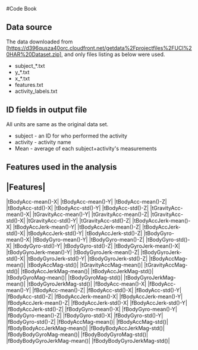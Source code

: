#Code Book
## Data source
The data downloaded from [https://d396qusza40orc.cloudfront.net/getdata%2Fprojectfiles%2FUCI%20HAR%20Dataset.zip], and only files listing as below were used. 
* subject_*.txt
* y_*.txt
* x_*.txt
* features.txt
* activity_labels.txt 

## ID fields in output file
All units are same as the original data set.
* subject - an ID for who performed the activity 
* activity - activity name
* Mean - average of each subject+activity's measurements 

## Features used in the analysis 

|Features|
-----------
|tBodyAcc-mean()-X|
|tBodyAcc-mean()-Y|
|tBodyAcc-mean()-Z|
|tBodyAcc-std()-X|
|tBodyAcc-std()-Y|
|tBodyAcc-std()-Z|
|tGravityAcc-mean()-X|
|tGravityAcc-mean()-Y|
|tGravityAcc-mean()-Z|
|tGravityAcc-std()-X|
|tGravityAcc-std()-Y|
|tGravityAcc-std()-Z|
|tBodyAccJerk-mean()-X|
|tBodyAccJerk-mean()-Y|
|tBodyAccJerk-mean()-Z|
|tBodyAccJerk-std()-X|
|tBodyAccJerk-std()-Y|
|tBodyAccJerk-std()-Z|
|tBodyGyro-mean()-X|
|tBodyGyro-mean()-Y|
|tBodyGyro-mean()-Z|
|tBodyGyro-std()-X|
|tBodyGyro-std()-Y|
|tBodyGyro-std()-Z|
|tBodyGyroJerk-mean()-X|
|tBodyGyroJerk-mean()-Y|
|tBodyGyroJerk-mean()-Z|
|tBodyGyroJerk-std()-X|
|tBodyGyroJerk-std()-Y|
|tBodyGyroJerk-std()-Z|
|tBodyAccMag-mean()|
|tBodyAccMag-std()|
|tGravityAccMag-mean()|
|tGravityAccMag-std()|
|tBodyAccJerkMag-mean()|
|tBodyAccJerkMag-std()|
|tBodyGyroMag-mean()|
|tBodyGyroMag-std()|
|tBodyGyroJerkMag-mean()|
|tBodyGyroJerkMag-std()|
|fBodyAcc-mean()-X|
|fBodyAcc-mean()-Y|
|fBodyAcc-mean()-Z|
|fBodyAcc-std()-X|
|fBodyAcc-std()-Y|
|fBodyAcc-std()-Z|
|fBodyAccJerk-mean()-X|
|fBodyAccJerk-mean()-Y|
|fBodyAccJerk-mean()-Z|
|fBodyAccJerk-std()-X|
|fBodyAccJerk-std()-Y|
|fBodyAccJerk-std()-Z|
|fBodyGyro-mean()-X|
|fBodyGyro-mean()-Y|
|fBodyGyro-mean()-Z|
|fBodyGyro-std()-X|
|fBodyGyro-std()-Y|
|fBodyGyro-std()-Z|
|fBodyAccMag-mean()|
|fBodyAccMag-std()|
|fBodyBodyAccJerkMag-mean()|
|fBodyBodyAccJerkMag-std()|
|fBodyBodyGyroMag-mean()|
|fBodyBodyGyroMag-std()|
|fBodyBodyGyroJerkMag-mean()|
|fBodyBodyGyroJerkMag-std()|
